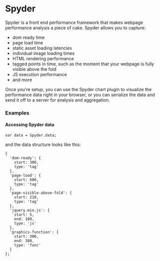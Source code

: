 Spyder
======

Spyder is a front end performance framework that makes webpage performance analysis a piece of cake.  Spyder allows you to capture:

* dom ready time
* page load time
* static asset loading latencies
* individual image loading times
* HTML rendering performance
* tagged points in time, such as the moment that your webpage is fully visible above the fold
* JS execution performance
* and more

Once you're setup, you can use the Spyder chart plugin to visualize the performance data right in your browser, or you can serialize the data and send it off to a server for analysis and aggregation.

### Examples

#### Accessing Spyder data

    var data = Spyder.data;
  
and the data structure looks like this:

    {
      'dom-ready': {
        start: 300,
        type: 'tag'
      },
      'page-load': {
        start: 600,
        type: 'tag'
      },
      'page-visible-above-fold': {
        start: 210,
        type: 'tag'
      },
      'jquery.min.js': {
        start: 5,
        end: 180,
        type: 'js'
      },
      'graphics-function': {
        start: 300,
        end: 380,
        type: 'func'
      }
    };



